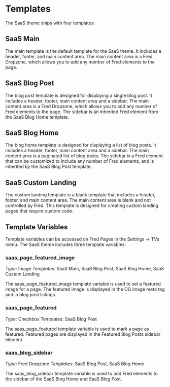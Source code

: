 # Templates

The SaaS theme ships with four templates:

## SaaS Main

The main template is the default template for the SaaS theme. It includes a header, footer, and main content area.
The main content area is a Fred Dropzone, which allows you to add any number of Fred elements to the page.

## SaaS Blog Post

The blog post template is designed for displaying a single blog post. It includes a header, footer, main content area 
and a sidebar. The main content area is a Fred Dropzone, which allows you to add any number of Fred elements to the page.
The sidebar is an inherited Fred element from the SaaS Blog Home template.

## SaaS Blog Home

The blog home template is designed for displaying a list of blog posts. It includes a header, footer, main content area
and a sidebar. The main content area is a paginated list of blog posts. The sidebar is a Fred element that can be
customized to include any number of Fred elements, and is inherited by the SaaS Blog Post template.

## SaaS Custom Landing

The custom landing template is a blank template that includes a header, footer, and main content area. The main content
area is blank and not controlled by Fred. This template is designed for creating custom landing pages that require 
custom code.

## Template Variables

Template variables can be accessed on Fred Pages in the Settings -> TVs menu. The SaaS theme includes three template variables:

### saas_page_featured_image

_Type:_ Image
_Templates_: SaaS Main, SaaS Blog Post, SaaS Blog Home, SaaS Custom Landing

The saas_page_featured_image template variable is used to set a featured image for a page. The featured image is displayed
in the OG image meta tag and in blog post listings.

### saas_page_featured

_Type:_ Checkbox
_Templates_: SaaS Blog Post

The saas_page_featured template variable is used to mark a page as featured. Featured pages are displayed in the Featured
Blog Posts sidebar element.

### saas_blog_sidebar

_Type:_ Fred Dropzone
_Templates_: SaaS Blog Post, SaaS Blog Home

The saas_blog_sidebar template variable is used to add Fred elements to the sidebar of the SaaS Blog Home and SaaS Blog Post.